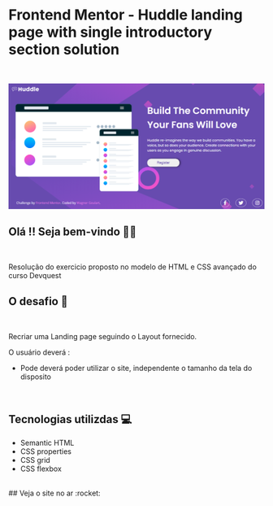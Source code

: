 # Frontend Mentor - Huddle landing page with single introductory section solution
<br>

![](src/images/screenshot.PNG)

## Olá !! Seja bem-vindo :raising_hand_man:
<br>

Resolução do exercicio proposto no modelo de HTML e CSS avançado do curso Devquest

## O desafio  	:dart:
<br>

Recriar uma Landing page seguindo o Layout fornecido.

O usuário deverá : <br>
* Pode deverá poder utilizar o site, independente o tamanho da tela do disposito
<br>

## Tecnologias utilizdas :computer:

* Semantic HTML
* CSS properties
* CSS grid
* CSS flexbox
<br>
## Veja o site no ar 	:rocket:

